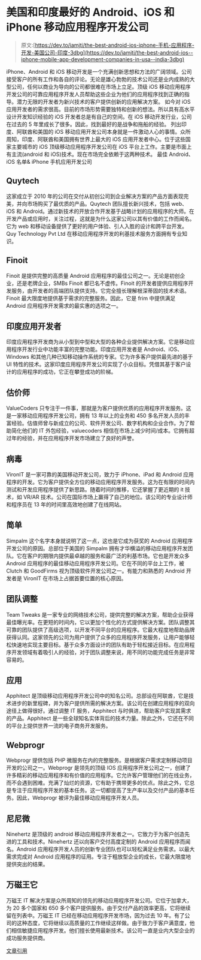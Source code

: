 # 美国和印度最好的 Android、iOS 和 iPhone 移动应用程序开发公司

> 原文:[https://dev.to/iamjti/the-best-android-ios-iphone-手机-应用程序-开发-美国公司-印度-3dbg](https://dev.to/iamjti/the-best-android-ios--iphone-mobile-app-development-companies-in-usa--india-3dbg)

iPhone、Android 和 iOS 移动开发是一个充满创新思想和方法的广阔领域。公司接受客户的所有工作和各自的评论。无论是雄心勃勃的技术公司还是业内成熟的大型公司，任何以商业为导向的公司都很难在市场上立足。顶级 iOS 移动应用程序开发公司的可靠应用程序开发人员帮助这些企业为他们的应用程序找到正确的指导。潜力无限的开发者为新兴技术的客户提供创新的应用解决方案。
如今对 iOS 应用开发者的需求很高。目前的市场形势需要独特和创新的想法。所以具有高水平设计开发知识经验的 iOS 开发者总是有自己的空间。在 iOS 移动开发行业，公司在过去的 5 年里成长了很多。因此，找到最好的是战争和拖船的经验。
列出印度、阿联酋和美国的 iOS 移动应用开发公司本身就是一件激动人心的事情。众所周知，印度、阿联酋和美国拥有世界上最大的 iOS 应用开发者中心。位于这些国家主要城市的 iOS 顶级移动应用程序开发公司在 iOS 平台上工作。主要是市面上有主流(android 和 iOS)技术。现在市场完全依赖于这两种技术。
最佳 Android、iOS 名单& iPhone 手机应用开发公司

## Quytech

这家成立于 2010 年的公司在交付从初创公司到企业解决方案的产品方面表现完美，并向市场购买了最优质的产品。Quytech 团队擅长新兴技术，包括 web、iOS 和 Android。通过新技术的开放合作开发基于战略计划的应用程序的大师。在开发产品或应用时，关注过程，这就是为什么这家公司以其有价值的工作而闻名。它为 web 和移动设备提供了更好的用户体验、引人入胜的设计和跨平台开发。Quy Technology Pvt Ltd 在移动应用程序开发的利基技术服务方面拥有专业知识。

## Finoit

Finoit 是提供完整的高质量 Android 应用程序的最佳公司之一。无论是初创企业，还是老牌企业，SMBs Finoit 都已名不虚传。Finoit 的开发者提供应用程序开发服务，由开发者的高端团队提供支持。它完全擅长理解根深蒂固的技术术语。Finoit 最大限度地提供基于需求的完整服务。因此，它是 frim 中提供满足 Android 应用程序开发需求的最实惠的选项之一。

## 印度应用开发者

印度应用程序开发商为从小型到中型和大型的各种企业提供解决方案。它是移动应用程序开发行业中功能丰富的完整功能。印度应用开发者是 Android、iOS、Windows 和其他几种已知移动操作系统的专家。它为许多客户提供最先进的基于 UI 特性的技术。这家印度应用程序开发公司实现了小众目标。凭借其基于客户设计的应用程序的成功，它正在攀登成功的阶梯。

## 估价师

ValueCoders 只专注于一件事，那就是为客户提供优质的应用程序开发服务。这是一家移动应用程序开发公司，拥有 13 年以上的业务和 450 多名开发人员的丰富经验。估值师曾与新成立的公司、软件开发公司、数字机构和企业合作。为了帮助简化他们的 IT 外包经验，valuecoders 相信在市场上减少时间/成本。它拥有超过年的经验，并在应用程序开发市场建立了良好的声誉。

## 病毒

VironIT 是一家可靠的美国移动开发公司，致力于 iPhone、iPad 和 Android 应用程序的开发。它为客户提供全方位的移动应用程序开发服务。这为在有限的时间内测试和开发应用程序提供了新思路。随着时间的推移，它还掌握了更近期的 it 技术，如 VR/AR 技术。公司在国际市场上赢得了自己的地位。该公司的专业设计师和程序员在 13 年的时间里高效地创建了在线网站。

## 简单

Simpalm 这个名字本身就说明了这一点，这也是它成为获奖的 Android 应用程序开发公司的原因。总部位于美国的 Simpalm 拥有才华横溢的移动应用程序开发团队。它在客户的期限内提供最卓越的服务和最广泛的利基市场。它也是开发众多 Android 应用程序的最佳移动应用程序开发公司。它在不同的平台上工作，被 Clutch 和 GoodFirms 视为顶级软件开发公司之一。有能力和熟悉的 Android 开发者是 VironIT 在市场上占据首要位置的核心原因。

## 团队调整

Team Tweaks 是一家专业的网络技术公司，提供完整的解决方案，帮助企业获得最佳曝光率。在更短的时间内，它以更加个性化的方式提供解决方案。团队调整其可靠的团队提供了高级选项，以开发不同平台的应用程序。它最大程度地帮助品牌获得认同。这家领先的公司为用户提供了众多的应用程序开发服务，让用户能够轻松快速地实现主要目标。基于众多方面设计的团队有助于轻松接近目标。在应用程序开发领域有着吸引人的经验，对于团队调整来说，用不同的功能完成任务是非常容易的。

## 应用

Apphitect 是顶级移动应用程序开发公司中的知名公司。总部设在阿联酋，它是技术进步的新里程碑，并为客户提供所需的解决方案。该公司在创建应用程序的双向途径上做得很好。通过调整 IT 服务，Apphitect 与时俱进，帮助客户实现其需求的产品。Apphitect 是一些全球知名实体背后的技术力量。除此之外，它还在不同的平台上提供世界一流的电子商务开发服务。

## Webprogr

Webprogr 提供包括 PHP 微服务在内的完整服务。是根据客户需求定制移动项目开发的公司之一。Webprogr 是领先的顶级 IOS 应用程序开发公司之一，创建了许多精彩的移动应用程序和有价值的应用程序。它允许客户管理他们的在线业务，而不会遇到困难。充满了灿烂的资源，它有助于携带更多的优点。除此之外，它总是专注于应用程序开发的基本任务。这一切都提高了生产率以及交付产品的基本任务。因此，Webprogr 被评为最佳移动应用程序开发人员。

## 尼尼微

Ninehertz 是顶级的 android 移动应用程序开发者之一。它致力于为客户创造先进的工具和技术。Ninehertz 还以向客户交付高度定制的 Android 应用程序而闻名。Android 应用程序开发人员的创新专业团队也可以轻松满足业务需求。以最大需求完成对 Android 应用程序的征用。专注于粗放型企业的成长，它最大限度地提供突出的结果。

## 万磁王它

万磁王 IT 解决方案是众所周知的领先的移动应用程序开发公司。它位于加拿大，为 20 多个国家和 650 多个客户提供服务。由于交付产品的效率更高，它将继续留在列表中。万磁王 IT 已经在移动应用程序开发市场，因为过去 10 年。有了公司的这种态度，它将继续以高质量的工作继续这样做。由于致力于客户满意度，他们相信敏捷应用程序开发。他们擅长使用最新技术。该公司一直是业内大型企业的成功服务提供商。

[文章引用](http://www.quytech.com/blog/list-of-best-android-ios-iphone-mobile-app-development-companies-in-usa-india/)